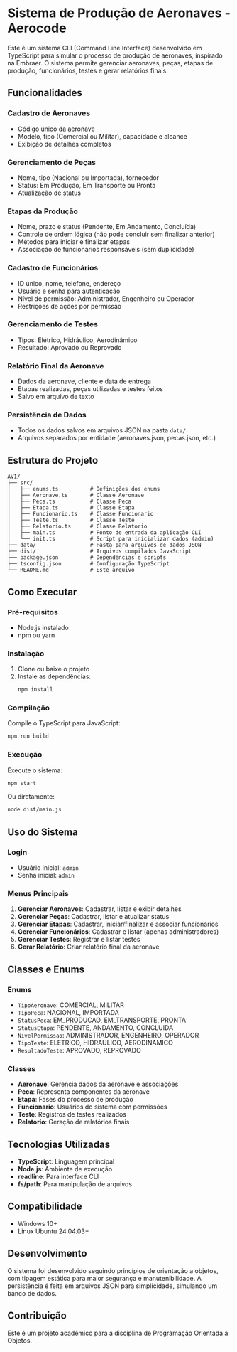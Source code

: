 # Sistema de Produção de Aeronaves - Aerocode

Este é um sistema CLI (Command Line Interface) desenvolvido em TypeScript para simular o processo de produção de aeronaves, inspirado na Embraer. O sistema permite gerenciar aeronaves, peças, etapas de produção, funcionários, testes e gerar relatórios finais.

## Funcionalidades

### Cadastro de Aeronaves
- Código único da aeronave
- Modelo, tipo (Comercial ou Militar), capacidade e alcance
- Exibição de detalhes completos

### Gerenciamento de Peças
- Nome, tipo (Nacional ou Importada), fornecedor
- Status: Em Produção, Em Transporte ou Pronta
- Atualização de status

### Etapas da Produção
- Nome, prazo e status (Pendente, Em Andamento, Concluída)
- Controle de ordem lógica (não pode concluir sem finalizar anterior)
- Métodos para iniciar e finalizar etapas
- Associação de funcionários responsáveis (sem duplicidade)

### Cadastro de Funcionários
- ID único, nome, telefone, endereço
- Usuário e senha para autenticação
- Nível de permissão: Administrador, Engenheiro ou Operador
- Restrições de ações por permissão

### Gerenciamento de Testes
- Tipos: Elétrico, Hidráulico, Aerodinâmico
- Resultado: Aprovado ou Reprovado

### Relatório Final da Aeronave
- Dados da aeronave, cliente e data de entrega
- Etapas realizadas, peças utilizadas e testes feitos
- Salvo em arquivo de texto

### Persistência de Dados
- Todos os dados salvos em arquivos JSON na pasta `data/`
- Arquivos separados por entidade (aeronaves.json, pecas.json, etc.)

## Estrutura do Projeto

```
AV1/
├── src/
│   ├── enums.ts          # Definições dos enums
│   ├── Aeronave.ts       # Classe Aeronave
│   ├── Peca.ts           # Classe Peca
│   ├── Etapa.ts          # Classe Etapa
│   ├── Funcionario.ts    # Classe Funcionario
│   ├── Teste.ts          # Classe Teste
│   ├── Relatorio.ts      # Classe Relatorio
│   ├── main.ts           # Ponto de entrada da aplicação CLI
│   └── init.ts           # Script para inicializar dados (admin)
├── data/                 # Pasta para arquivos de dados JSON
├── dist/                 # Arquivos compilados JavaScript
├── package.json          # Dependências e scripts
├── tsconfig.json         # Configuração TypeScript
└── README.md             # Este arquivo
```

## Como Executar

### Pré-requisitos
- Node.js instalado
- npm ou yarn

### Instalação
1. Clone ou baixe o projeto
2. Instale as dependências:
   ```bash
   npm install
   ```

### Compilação
Compile o TypeScript para JavaScript:
```bash
npm run build
```

### Execução
Execute o sistema:
```bash
npm start
```

Ou diretamente:
```bash
node dist/main.js
```

## Uso do Sistema

### Login
- Usuário inicial: `admin`
- Senha inicial: `admin`

### Menus Principais
1. **Gerenciar Aeronaves**: Cadastrar, listar e exibir detalhes
2. **Gerenciar Peças**: Cadastrar, listar e atualizar status
3. **Gerenciar Etapas**: Cadastrar, iniciar/finalizar e associar funcionários
4. **Gerenciar Funcionários**: Cadastrar e listar (apenas administradores)
5. **Gerenciar Testes**: Registrar e listar testes
6. **Gerar Relatório**: Criar relatório final da aeronave

## Classes e Enums

### Enums
- `TipoAeronave`: COMERCIAL, MILITAR
- `TipoPeca`: NACIONAL, IMPORTADA
- `StatusPeca`: EM_PRODUCAO, EM_TRANSPORTE, PRONTA
- `StatusEtapa`: PENDENTE, ANDAMENTO, CONCLUIDA
- `NivelPermissao`: ADMINISTRADOR, ENGENHEIRO, OPERADOR
- `TipoTeste`: ELETRICO, HIDRAULICO, AERODINAMICO
- `ResultadoTeste`: APROVADO, REPROVADO

### Classes
- **Aeronave**: Gerencia dados da aeronave e associações
- **Peca**: Representa componentes da aeronave
- **Etapa**: Fases do processo de produção
- **Funcionario**: Usuários do sistema com permissões
- **Teste**: Registros de testes realizados
- **Relatorio**: Geração de relatórios finais

## Tecnologias Utilizadas
- **TypeScript**: Linguagem principal
- **Node.js**: Ambiente de execução
- **readline**: Para interface CLI
- **fs/path**: Para manipulação de arquivos

## Compatibilidade
- Windows 10+
- Linux Ubuntu 24.04.03+

## Desenvolvimento
O sistema foi desenvolvido seguindo princípios de orientação a objetos, com tipagem estática para maior segurança e manutenibilidade. A persistência é feita em arquivos JSON para simplicidade, simulando um banco de dados.

## Contribuição
Este é um projeto acadêmico para a disciplina de Programação Orientada a Objetos.
